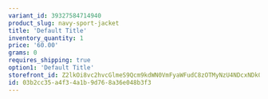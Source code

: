 ```yaml
---
variant_id: 39327584714940
product_slug: navy-sport-jacket
title: 'Default Title'
inventory_quantity: 1
price: '60.00'
grams: 0
requires_shipping: true
option1: 'Default Title'
storefront_id: Z2lkOi8vc2hvcGlmeS9Qcm9kdWN0VmFyaWFudC8zOTMyNzU4NDcxNDk0MA==
id: 03b2cc35-a4f3-4a1b-9d76-8a36e048b3f3
---
```

